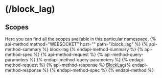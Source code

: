 # (/block_lag)
## Scopes 
Here you can find all the scopes available in this particular namespace. 
{% api-method method="WEBSOCKET" host="" path="/block_lag" %}
{% api-method-summary %} block-lag {% endapi-method-summary %}
{% api-method-spec %}
{% api-method-request %}
{% api-method-query-parameters %}
{% endapi-method-query-parameters %}
{% endapi-method-request %}
{% api-method-response %}
[BlockLag](#blocklag){% endapi-method-response %}
{% endapi-method-spec %}
{% endapi-method %}

